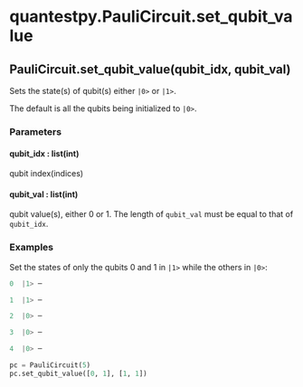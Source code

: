 # quantestpy.PauliCircuit.set_qubit_value

## PauliCircuit.set_qubit_value(qubit_idx, qubit_val)
Sets the state(s) of qubit(s) either `|0>` or `|1>`.

The default is all the qubits being initialized to `|0>`.

### Parameters

#### qubit_idx : list(int)
qubit index(indices)

#### qubit_val : list(int)
qubit value(s), either 0 or 1. The length of `qubit_val` must be equal to that of `qubit_idx`.

### Examples
Set the states of only the qubits 0 and 1 in `|1>` while the others in `|0>`:
```py
0  |1> ─

1  |1> ─

2  |0> ─

3  |0> ─

4  |0> ─

pc = PauliCircuit(5)
pc.set_qubit_value([0, 1], [1, 1])
```
